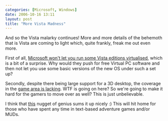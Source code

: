 ```yaml
---
categories: [Microsoft, Windows]
date: 2006-10-16 13:11
layout: post
title: "More Vista Madness"
---
```

And so the Vista malarky continues! More and more details of the behemoth that is Vista are coming to light which, quite frankly, freak me out even more.

First of all, <a href="http://www.virtualization.info/2006/10/microsoft-denies-some-vista-editions.html" target="_blank" title="virtualization.info: Microsoft denies some Vista editions to run virtualized">Microsoft won't let you run some Vista editions virtualised</a>, which is a bit of a surprise. Why would they push for free Virtual PC software and then not let you use some basic versions of the new OS under such a set up?

Secondly, despite there being large support for a 3D desktop, the coverage in the <a href="http://www.theinquirer.net/default.aspx?article=35084" title="Vista RC 2 gaming with Nvidia not there yet" target="_blank">game area is lacking</a>. WTF is going on here? So we're going to make it hard for the gamers to move over as well? This is just unbelievable.

I think that <a href="http://www.from9till2.com/PermaLink.aspx?guid=227f20b1-adfe-4361-b776-111a7069f622" title="From 9 till 2 - Vista the Adventure Game" target="_blank">this</a> nugget of genius sums it up nicely :) This will hit home for those who have spent any time in text-based adventure games and/or MUDs.

